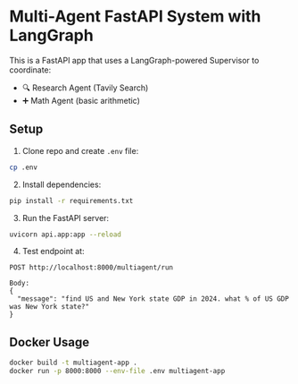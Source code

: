 # Multi-Agent FastAPI System with LangGraph

This is a FastAPI app that uses a LangGraph-powered Supervisor to coordinate:

- 🔍 Research Agent (Tavily Search)
- ➕ Math Agent (basic arithmetic)

## Setup

1. Clone repo and create `.env` file:

```bash
cp .env
```

2. Install dependencies:

```bash
pip install -r requirements.txt
```

3. Run the FastAPI server:

```bash
uvicorn api.app:app --reload
```

4. Test endpoint at:

```
POST http://localhost:8000/multiagent/run

Body:
{
  "message": "find US and New York state GDP in 2024. what % of US GDP was New York state?"
}
```

## Docker Usage

```bash
docker build -t multiagent-app .
docker run -p 8000:8000 --env-file .env multiagent-app
```
